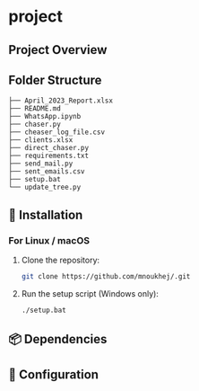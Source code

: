 # project

## Project Overview


## Folder Structure

<!-- TREE_START -->
```
├── April_2023_Report.xlsx
├── README.md
├── WhatsApp.ipynb
├── chaser.py
├── cheaser_log_file.csv
├── clients.xlsx
├── direct_chaser.py
├── requirements.txt
├── send_mail.py
├── sent_emails.csv
├── setup.bat
└── update_tree.py
```
<!-- TREE_END -->


## 🚀 Installation

### For Linux / macOS

1. Clone the repository:
   ```bash
   git clone https://github.com/mnoukhej/.git

2. Run the setup script (Windows only):
   ```bash
   ./setup.bat


## 📦 Dependencies
<!-- - Python 3.7+
- pandas
- openpyxl
- numpy -->

## 🔧 Configuration


